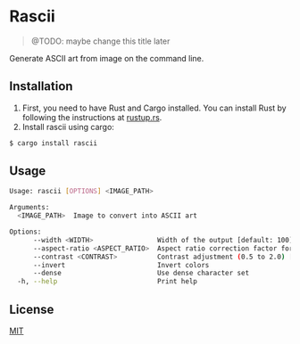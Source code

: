# Rascii
> @TODO: maybe change this title later

Generate ASCII art from image on the command line.

## Installation

1. First, you need to have Rust and Cargo installed. You can install Rust by following the instructions at [rustup.rs](https://rustup.rs).
2. Install rascii using cargo:
```sh
$ cargo install rascii
```

## Usage

```sh
Usage: rascii [OPTIONS] <IMAGE_PATH>

Arguments:
  <IMAGE_PATH>  Image to convert into ASCII art

Options:
      --width <WIDTH>                Width of the output [default: 100]
      --aspect-ratio <ASPECT_RATIO>  Aspect ratio correction factor for output [default: 0.5]
      --contrast <CONTRAST>          Contrast adjustment (0.5 to 2.0) [default: 1.0]
      --invert                       Invert colors
      --dense                        Use dense character set
  -h, --help                         Print help
```

## License

[MIT](./LICENSE)
